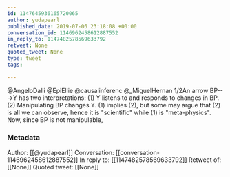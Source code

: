 ```yaml
---
id: 1147645936165720065
author: yudapearl
published_date: 2019-07-06 23:18:08 +00:00
conversation_id: 1146962458612887552
in_reply_to: 1147482578569633792
retweet: None
quoted_tweet: None
type: tweet
tags:

---
```


@AngeloDalli @EpiEllie @causalinferenc @_MiguelHernan 1/2An arrow BP---&gt;Y has two interpretations: (1) Y listens to and responds to changes in BP. (2) Manipulating BP changes Y. (1) implies (2), but some may argue that (2) is all we can observe, hence it is "scientific" while (1) is "meta-physics". Now, since BP is not manipulable,

### Metadata

Author: [[@yudapearl]]
Conversation: [[conversation-1146962458612887552]]
In reply to: [[1147482578569633792]]
Retweet of: [[None]]
Quoted tweet: [[None]]
